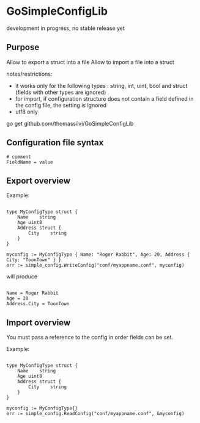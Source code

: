 GoSimpleConfigLib
=================

development in progress, no stable release yet


Purpose
-------

Allow to export a struct into a file 
Allow to import a file into a struct

notes/restrictions: 
- it works only for the following types : string, int, uint, bool and struct (fields with other types are ignored)
- for import, if configuration structure does not contain a field defined in the config file, the setting is ignored
- utf8 only

go get github.com/thomassilvi/GoSimpleConfigLib


Configuration file syntax
-------------------------

```
# comment
FieldName = value

```

Export overview
---------------



Example:

```

type MyConfigType struct {
	Name	string
	Age	uint8
	Address struct {
		City	string
	}
}

myconfig := MyConfigType { Name: "Roger Rabbit", Age: 20, Address { City: "ToonTown" } }
err := simple_config.WriteConfig("conf/myappname.conf", myconfig)

```

will produce

```

Name = Roger Rabbit
Age = 20
Address.City = ToonTown

```

Import overview
---------------

You must pass a reference to the config in order fields can be set.

Example:

```

type MyConfigType struct {
	Name	string
	Age	uint8
	Address struct {
		City	string
	}
}

myconfig := MyConfigType{}
err := simple_config.ReadConfig("conf/myappname.conf", &myconfig)

```




